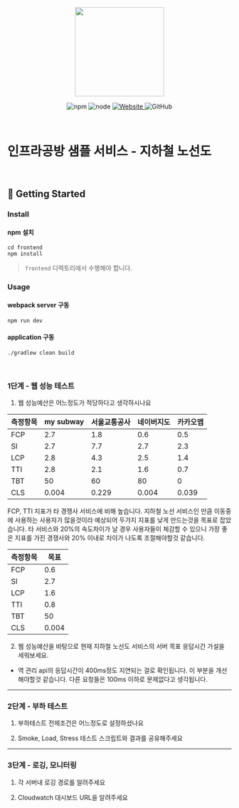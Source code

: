 <p align="center">
    <img width="200px;" src="https://raw.githubusercontent.com/woowacourse/atdd-subway-admin-frontend/master/images/main_logo.png"/>
</p>
<p align="center">
  <img alt="npm" src="https://img.shields.io/badge/npm-%3E%3D%205.5.0-blue">
  <img alt="node" src="https://img.shields.io/badge/node-%3E%3D%209.3.0-blue">
  <a href="https://edu.nextstep.camp/c/R89PYi5H" alt="nextstep atdd">
    <img alt="Website" src="https://img.shields.io/website?url=https%3A%2F%2Fedu.nextstep.camp%2Fc%2FR89PYi5H">
  </a>
  <img alt="GitHub" src="https://img.shields.io/github/license/next-step/atdd-subway-service">
</p>

<br>

# 인프라공방 샘플 서비스 - 지하철 노선도

<br>

## 🚀 Getting Started

### Install
#### npm 설치
```
cd frontend
npm install
```
> `frontend` 디렉토리에서 수행해야 합니다.

### Usage
#### webpack server 구동
```
npm run dev
```
#### application 구동
```
./gradlew clean build
```
<br>


### 1단계 - 웹 성능 테스트
1. 웹 성능예산은 어느정도가 적당하다고 생각하시나요   

| 측정항목 | my subway | 서울교통공사 | 네이버지도 | 카카오맵  |
|------|-----------|--------|-------|-------|
| FCP  | 2.7       | 1.8    | 0.6   | 0.5   |
| SI   | 2.7       | 7.7    | 2.7   | 2.3   |
| LCP  | 2.8       | 4.3    | 2.5   | 1.4   |
| TTI  | 2.8       | 2.1    | 1.6   | 0.7   |
| TBT  | 50        | 60     | 80    | 0     |
| CLS  | 0.004     | 0.229  | 0.004 | 0.039 |

FCP, TTI 지표가 타 경쟁사 서비스에 비해 높습니다. 지하철 노선 서비스인 만큼 이동중에 사용하는 사용자가 많을것이라 예상되어
두가지 지표를 낮게 만드는것을 목표로 잡았습니다.
타 서비스와 20%의 속도차이가 날 경우 사용자들이 체감할 수 있으니 가장 좋은 지표를 가진 경쟁사와 20% 이내로 차이가 나도록 조절해야할것 같습니다.

| 측정항목 | 목표 |
|--------|-----|
| FCP | 0.6 |
| SI | 2.7 |
| LCP | 1.6 |
| TTI | 0.8 |
| TBT | 50 |
| CLS | 0.004 |


2. 웹 성능예산을 바탕으로 현재 지하철 노선도 서비스의 서버 목표 응답시간 가설을 세워보세요.
- 역 관리 api의 응답시간이 400ms정도 지연되는 걸로 확인됩니다. 이 부분을 개선해야할것 같습니다. 다른 요청들은 100ms 이하로 문제없다고 생각됩니다.

---

### 2단계 - 부하 테스트 
1. 부하테스트 전제조건은 어느정도로 설정하셨나요

2. Smoke, Load, Stress 테스트 스크립트와 결과를 공유해주세요

---

### 3단계 - 로깅, 모니터링
1. 각 서버내 로깅 경로를 알려주세요

2. Cloudwatch 대시보드 URL을 알려주세요

